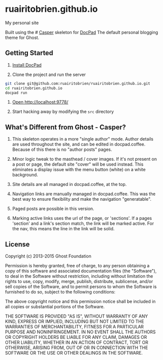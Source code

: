 # ruairitobrien.github.io
My personal site


Built using the # [Casper](https://github.com/TryGhost/Casper) skeleton for [DocPad](https://github.com/bevry/docpad)
The default personal blogging theme for Ghost.


## Getting Started

1. [Install DocPad](https://github.com/bevry/docpad)

1. Clone the project and run the server

``` bash
git clone git@github.com:ruairitobrien/ruairitobrien.github.io.git
cd ruairitobrien.github.io
docpad run
```

1. [Open http://localhost:9778/](http://localhost:9778/)

1. Start hacking away by modifying the `src` directory

## What's Different from Ghost - Casper?

1. This skeleton operates in a more "single author" mode.  Author details are used throughout the site, and can be edited in docpad.coffee.  Because of this there is no "author posts" pages.

2. Minor logic tweak to the masthead / cover images.  If it's not present on a post or page, the default site "cover" will be used instead.  This eliminates a display issue with the menu button (white) on a white background.

3. Site details are all managed in docpad.coffee, at the top.

4. Navigation links are manually managed in docpad.coffee.  This was the best way to ensure flexibility and make the navigation "generatable".

5. Paged posts are possible in this version.

6. Marking active links uses the url of the page, or 'sections'.  If a pages 'section' and a link's section match, the link will be marked active.  For the nav, this means the line in the link will be solid.


## License

Copyright (c) 2013-2015 Ghost Foundation

Permission is hereby granted, free of charge, to any person
obtaining a copy of this software and associated documentation
files (the "Software"), to deal in the Software without
restriction, including without limitation the rights to use,
copy, modify, merge, publish, distribute, sublicense, and/or sell
copies of the Software, and to permit persons to whom the
Software is furnished to do so, subject to the following
conditions:

The above copyright notice and this permission notice shall be
included in all copies or substantial portions of the Software.

THE SOFTWARE IS PROVIDED "AS IS", WITHOUT WARRANTY OF ANY KIND,
EXPRESS OR IMPLIED, INCLUDING BUT NOT LIMITED TO THE WARRANTIES
OF MERCHANTABILITY, FITNESS FOR A PARTICULAR PURPOSE AND
NONINFRINGEMENT. IN NO EVENT SHALL THE AUTHORS OR COPYRIGHT
HOLDERS BE LIABLE FOR ANY CLAIM, DAMAGES OR OTHER LIABILITY,
WHETHER IN AN ACTION OF CONTRACT, TORT OR OTHERWISE, ARISING
FROM, OUT OF OR IN CONNECTION WITH THE SOFTWARE OR THE USE OR
OTHER DEALINGS IN THE SOFTWARE.